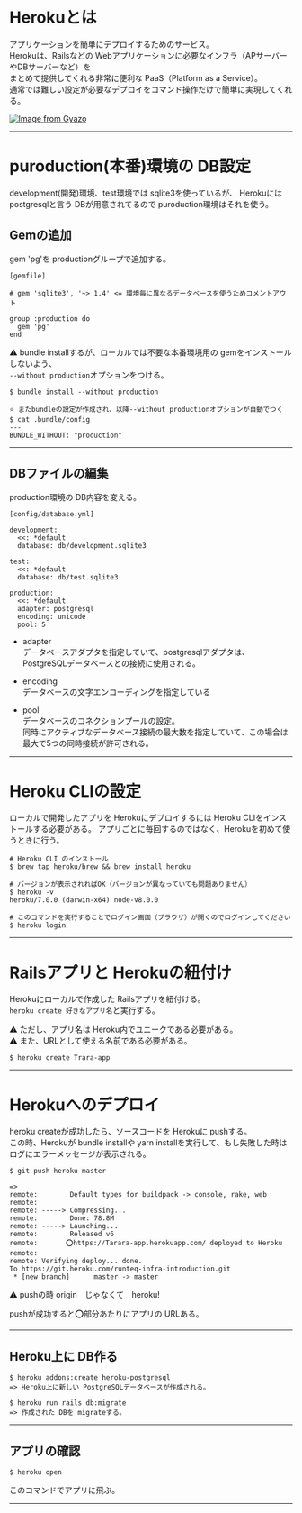 # Herokuとは
アプリケーションを簡単にデプロイするためのサービス。    
Herokuは、Railsなどの Webアプリケーションに必要なインフラ（APサーバーやDBサーバーなど）を    
まとめて提供してくれる非常に便利な PaaS（Platform as a Service）。    
通常では難しい設定が必要なデプロイをコマンド操作だけで簡単に実現してくれる。    

[![Image from Gyazo](https://i.gyazo.com/8224db1e63f3f41982b55443fc301a9d.png)](https://gyazo.com/8224db1e63f3f41982b55443fc301a9d)
***

# puroduction(本番)環境の DB設定
development(開発)環境、test環境では sqlite3を使っているが、
Herokuには postgresqlと言う DBが用意されてるので puroduction環境はそれを使う。

## Gemの追加
gem 'pg'を productionグループで追加する。
~~~
[gemfile]

# gem 'sqlite3', '~> 1.4' <= 環境毎に異なるデータベースを使うためコメントアウト

group :production do
  gem 'pg'
end
~~~
  
⚠️ bundle installするが、ローカルでは不要な本番環境用の gemをインストールしないよう、    
`--without production`オプションをつける。
~~~
$ bundle install --without production

⭐️ またbundleの設定が作成され、以降--without productionオプションが自動でつく
$ cat .bundle/config
---
BUNDLE_WITHOUT: "production"
~~~
***

## DBファイルの編集
production環境の DB内容を変える。
~~~
[config/database.yml]

development:
  <<: *default
  database: db/development.sqlite3

test:
  <<: *default
  database: db/test.sqlite3

production:
  <<: *default
  adapter: postgresql
  encoding: unicode
  pool: 5
~~~
- adapter    
データベースアダプタを指定していて、postgresqlアダプタは、PostgreSQLデータベースとの接続に使用される。
  
- encoding    
データベースの文字エンコーディングを指定している  
    
- pool    
データベースのコネクションプールの設定。    
同時にアクティブなデータベース接続の最大数を指定していて、この場合は最大で5つの同時接続が許可される。
***

# Heroku CLIの設定
ローカルで開発したアプリを Herokuにデプロイするには Heroku CLIをインストールする必要がある。
アプリごとに毎回するのではなく、Herokuを初めて使うときに行う。
~~~
# Heroku CLI のインストール
$ brew tap heroku/brew && brew install heroku

# バージョンが表示されればOK（バージョンが異なっていても問題ありません）
$ heroku -v
heroku/7.0.0 (darwin-x64) node-v8.0.0

# このコマンドを実行することでログイン画面（ブラウザ）が開くのでログインしてください
$ heroku login
~~~
***

# Railsアプリと Herokuの紐付け
Herokuにローカルで作成した Railsアプリを紐付ける。    
`heroku create 好きなアプリ名`と実行する。  
  
⚠️ ただし、アプリ名は Heroku内でユニークである必要がある。    
⚠️ また、URLとして使える名前である必要がある。    
~~~
$ heroku create Trara-app
~~~
***

# Herokuへのデプロイ
heroku createが成功したら、ソースコードを Herokuに pushする。  
この時、Herokuが bundle installや yarn installを実行して、もし失敗した時はログにエラーメッセージが表示される。
~~~
$ git push heroku master

=>
remote:        Default types for buildpack -> console, rake, web
remote: 
remote: -----> Compressing...
remote:        Done: 78.8M
remote: -----> Launching...
remote:        Released v6
remote:       ⭕️https://Tarara-app.herokuapp.com/ deployed to Heroku
remote: 
remote: Verifying deploy... done.
To https://git.heroku.com/runteq-infra-introduction.git
 * [new branch]      master -> master
~~~
⚠️ pushの時 origin　じゃなくて　heroku!  
  
pushが成功すると⭕️部分あたりにアプリの URLある。
***

## Heroku上に DB作る
~~~
$ heroku addons:create heroku-postgresql
=> Heroku上に新しい PostgreSQLデータベースが作成される。

$ heroku run rails db:migrate
=> 作成された DBを migrateする。
~~~
***

## アプリの確認
~~~
$ heroku open
~~~
このコマンドでアプリに飛ぶ。
***


